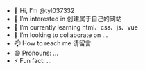 - 👋 Hi, I’m @tyl037332
- 👀 I’m interested in 创建属于自己的网站
- 🌱 I’m currently learning html、css、js、vue
- 💞️ I’m looking to collaborate on ...
- 📫 How to reach me 请留言
- 😄 Pronouns: ...
- ⚡ Fun fact: ...

<!---
tyl037332/tyl037332 is a ✨ special ✨ repository because its `README.md` (this file) appears on your GitHub profile.
You can click the Preview link to take a look at your changes.
--->

